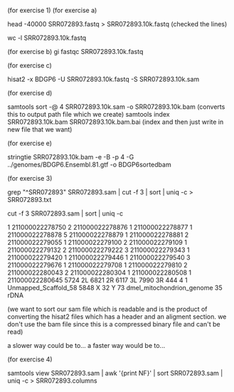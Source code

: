 (for exercise 1)
(for exercise a)

 head -40000 SRR072893.fastq > SRR072893.10k.fastq
(checked the lines)

 wc -l SRR072893.10k.fastq 
 
 
 
 (for exercise b)
 gi
 fastqc SRR072893.10k.fastq 
 
 
 
 (for exercise c)
 
 hisat2 -x BDGP6 -U SRR072893.10k.fastq -S SRR072893.10k.sam
 
 
 (for exercise d)
 
 
 samtools sort -@ 4 SRR072893.10k.sam -o SRR072893.10k.bam
 (converts this to output path file which we create)
 samtools index SRR072893.10k.bam SRR072893.10k.bam.bai
 (index and then just write in new file that we want)
 
 (for exercise e)
 
 stringtie SRR072893.10k.bam -e -B -p 4 -G ../genomes/BDGP6.Ensembl.81.gtf -o BDGP6sortedbam
 
 
 
 
 (for exercise 3)
 
 grep "^SRR072893" SRR072893.sam | cut -f 3 | sort | uniq -c > SRR072893.txt
 
 cut -f 3 SRR072893.sam | sort | uniq -c
 
  1 211000022278750
    2 211000022278876
    1 211000022278877
    1 211000022278878
    5 211000022278879
    1 211000022278881
    2 211000022279055
    1 211000022279100
    2 211000022279109
    1 211000022279132
    2 211000022279222
    3 211000022279343
    1 211000022279420
    1 211000022279446
    1 211000022279540
    3 211000022279676
    1 211000022279708
    1 211000022279810
    2 211000022280043
    2 211000022280304
    1 211000022280508
    1 211000022280645
 5724 2L
 6821 2R
 6117 3L
 7990 3R
  444 4
    1 Unmapped_Scaffold_58
 5848 X
   32 Y
   73 dmel_mitochondrion_genome
   35 rDNA

 
 (we want to sort our sam file which is readable and is the product of converting the hisat2 files which has a header and an aligment section. we don't use the bam file since this is a compressed binary file and can't be read)
 
 a slower way could be to...
 a faster way would be to...
 
 
 
 (for exercise 4)
 
 samtools view SRR072893.sam | awk '{print NF}' | sort SRR072893.sam | uniq -c > SRR072893.columns
 
 

 
 
 
 
 
 
